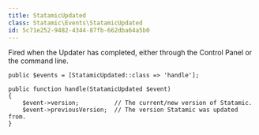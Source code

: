 ```yaml
---
title: StatamicUpdated
class: Statamic\Events\StatamicUpdated
id: 5c71e252-9482-4344-87fb-662dba64a5b0
---
```

Fired when the Updater has completed, either through the Control Panel or the command line.

```
public $events = [StatamicUpdated::class => 'handle'];

public function handle(StatamicUpdated $event)
{
    $event->version;          // The current/new version of Statamic.
    $event->previousVersion;  // The version Statamic was updated from.
}
```
